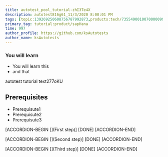 ```yaml
---
title: autotest_pool_tutorial-zhI3Te4X
description: autotest816g61_11/3/2020 8:00:01 PM
tags: [topic:139269250608756787992873,products:tech/73554900100700000996,tutorial:experience/advanced]
primary_tag: tutorial:product/sapHana
time: 997
author_profile: https://github.com/ksAutotests
author_name: ksAutotests
---
```

### You will learn
- You will learn this
- and that

autotest tutorial text277oKU

## Prerequisites
- Prerequisute1
- Prerequisute2
- Prerequisute3

[ACCORDION-BEGIN [](First step)]
[DONE]
[ACCORDION-END]

[ACCORDION-BEGIN [](Second step)]
[DONE]
[ACCORDION-END]

[ACCORDION-BEGIN [](Third step)]
[DONE]
[ACCORDION-END]

